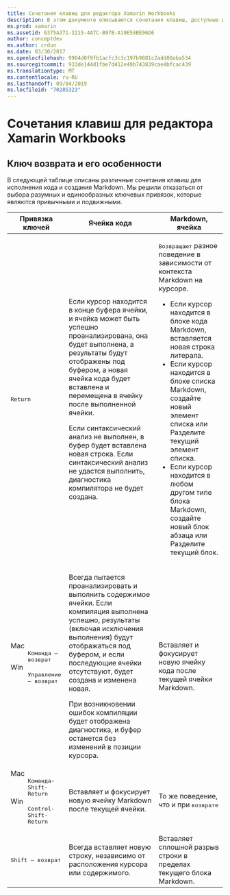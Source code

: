 ```yaml
---
title: Сочетания клавиш для редактора Xamarin Workbooks
description: В этом документе описываются сочетания клавиш, доступные для использования в редакторе Xamarin Workbooks. В частности, он рассматривает различные способы использования ключа возврата.
ms.prod: xamarin
ms.assetid: 6375A371-3215-4A7C-B97B-A19E58BE96D6
author: conceptdev
ms.author: crdun
ms.date: 03/30/2017
ms.openlocfilehash: 9904d0f9fb1acfc3c3c197b9881c2add00aba534
ms.sourcegitcommit: 933de144d1fbe7d412e49b743839cae4bfcac439
ms.translationtype: MT
ms.contentlocale: ru-RU
ms.lasthandoff: 09/04/2019
ms.locfileid: "70285323"
---
```

# <a name="xamarin-workbooks-editor-keyboard-shortcuts"></a>Сочетания клавиш для редактора Xamarin Workbooks

## <a name="the-return-key-and-its-nuances"></a>Ключ возврата и его особенности

В следующей таблице описаны различные сочетания клавиш для исполнения кода и создания Markdown. Мы решили отказаться от выбора разумных и единообразных ключевых привязок, которые являются привычными и подвижными.

|Привязка ключей|Ячейка кода|Markdown, ячейка|
|--- |--- |--- |
|<kbd>Return</kbd>|<p>Если курсор находится в конце буфера ячейки, и ячейка может быть успешно проанализирована, она будет выполнена, а результаты будут отображены под буфером, а новая ячейка кода будет вставлена и перемещена в ячейку после выполненной ячейки.</p><p>Если синтаксический анализ не выполнен, в буфер будет вставлена новая строка. Если синтаксический анализ не удастся выполнить, диагностика компилятора не будет создана.</p>|<p><kbd>Возвращают</kbd> разное поведение в зависимости от контекста Markdown на курсоре.</p><ul><li>Если курсор находится в блоке кода Markdown, вставляется новая строка литерала.</li><li>Если курсор находится в блоке списка Markdown, создайте новый элемент списка или Разделите текущий элемент списка.</li><li>Если курсор находится в любом другом типе блока Markdown, создайте новый блок абзаца или Разделите текущий блок.</li></ul>|
|<dl><dt>Mac</dt><dd><kbd>Команда — возврат</kbd></dd><dt>Win</dt><dd><kbd>Управление — возврат</kbd></dd></dl>|<p>Всегда пытается проанализировать и выполнить содержимое ячейки. Если компиляция выполнена успешно, результаты (включая исключения выполнения) будут отображаться под буфером, и если последующие ячейки отсутствуют, будет создана и изменена новая.</p><p>При возникновении ошибок компиляции будет отображена диагностика, и буфер останется без изменений в позиции курсора.</p>|Вставляет и фокусирует новую ячейку кода после текущей ячейки Markdown.|
|<dl><dt>Mac</dt><dd><kbd>Команда-Shift-Return</kbd><dd><dt>Win</dt><dd><kbd>Control-Shift-Return</kbd></dd></dl>|Вставляет и фокусирует новую ячейку Markdown после текущей ячейки.|То же поведение, что и при <kbd>возврате</kbd>|
|<kbd>Shift — возврат</kbd>|Всегда вставляет новую строку, независимо от расположения курсора или содержимого.|Вставляет сплошной разрыв строки в пределах текущего блока Markdown.|
